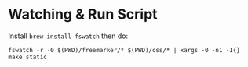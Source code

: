 
# Watching & Run Script

Install ``brew install fswatch`` then do:

```
fswatch -r -0 $(PWD)/freemarker/* $(PWD)/css/* | xargs -0 -n1 -I{} make static
```
